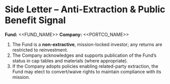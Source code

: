 # Side Letter – Anti-Extraction & Public Benefit Signal

**Fund:** <<FUND_NAME>>
**Company:** <<PORTCO_NAME>>

1. The Fund is a **non-extractive**, mission-locked investor; any returns are restricted to reinvestment.
2. The Company acknowledges and supports publication of the Fund’s status in cap tables and materials (where appropriate).
3. If the Company adopts policies enabling related-party extraction, the Fund may elect to convert/waive rights to maintain compliance with its mission.
